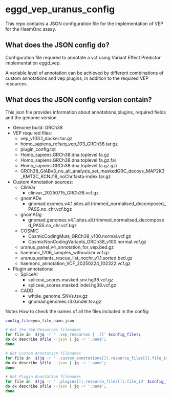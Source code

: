 # eggd_vep_uranus_config

This repo contains a JSON configuration file for the implementation of VEP for the HaemOnc assay.

## What does the JSON config do?
Configuration file required to annotate a vcf using Variant Effect Predictor implementation eggd_vep.

A variable level of annotation can be achieved by different combinations of custom annotations and vep plugins, in addition to the required VEP resources.

## What does the JSON config version contain?
This json file provides information about annotations,plugins, required fields and the genome version.

* Genome build: GRCh38
* VEP required files:
    * vep_v103.1_docker.tar.gz
    * homo_sapiens_refseq_vep_103_GRCh38.tar.gz
    * plugin_config.txt
    * Homo_sapiens.GRCh38.dna.toplevel.fa.gz
    * Homo_sapiens.GRCh38.dna.toplevel.fa.gz.fai
    * Homo_sapiens.GRCh38.dna.toplevel.fa.gz.gzi
    * GRCh38_GIABv3_no_alt_analysis_set_maskedGRC_decoys_MAP2K3_KMT2C_KCNJ18_noChr.fasta-index.tar.gz
* Custom Annotation sources:
    * ClinVar
        * clinvar_20250715_GRCh38.vcf.gz
    * gnomADe
        *   gnomad.exomes.v4.1.sites.all.trimmed_normalised_decomposed_PASS.no_chr.vcf.bgz
    * gnomADg
        *   gnomad.genomes.v4.1.sites.all.trimmed_normalised_decomposed_PASS.no_chr.vcf.bgz
    * COSMIC
        * CosmicCodingMuts_GRCh38_v100.normal.vcf.gz
        * CosmicNonCodingVariants_GRCh38_v100.normal.vcf.gz
    * uranus_panel_v4_annotation_for_vep.bed.gz
    * haemonc_1706_samples_withoutchr.vcf.gz
    * uranus_variants_rescue_list_nochr_v1.1.sorted.bed.gz
    * haemonc_annotation_VCF_20250224_102322.vcf.gz
* Plugin annotations:
    * SpliceAI
        * spliceai_scores.masked.snv.hg38.vcf.gz
        * spliceai_scores.masked.indel.hg38.vcf.gz
    * CADD
        * whole_genome_SNVs.tsv.gz
        * gnomad.genomes.r3.0.indel.tsv.gz

Notes
How to check the names of all the files included in the config:

```bash
config_file=you_file_name.json

# Get the Vep Resources filenames
for file in  $(jq -r ' .vep_resources | .[]' $config_file);
do dx describe $file --json | jq -r '.name';
done

# Get Custom Annotation filenames
for file in  $(jq -r ' .custom_annotations[]|.resource_files[]|.file_id' $config_file);
do dx describe $file --json | jq -r '.name';
done

# Get Plugin Annotation filenames
for file in  $(jq -r ' .plugins[]|.resource_files[]|.file_id' $config_file);
do dx describe $file --json | jq -r '.name';
done
```